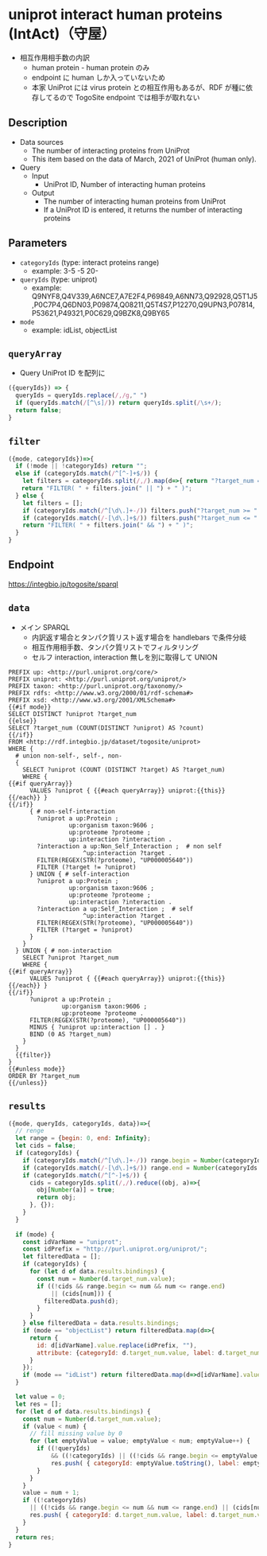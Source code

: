 # uniprot interact human proteins (IntAct)（守屋）

- 相互作用相手数の内訳
  - human protein - human protein のみ
  - endpoint に human しか入っていないため
  - 本家 UniProt には virus protein との相互作用もあるが、RDF が種に依存してるので TogoSite endpoint では相手が取れない

## Description

- Data sources
    - The number of interacting proteins from UniProt
    - This item based on the data of March, 2021 of UniProt (human only).
- Query
    - Input
        - UniProt ID, Number of interacting human proteins
    - Output
        - The number of interacting human proteins from UniProt
        - If a UniProt ID is entered, it returns the number of interacting proteins

## Parameters

* `categoryIds` (type: interact proteins range)
  * example: 3-5 -5 20-
* `queryIds` (type: uniprot)
  * example: Q9NYF8,Q4V339,A6NCE7,A7E2F4,P69849,A6NN73,Q92928,Q5T1J5,P0C7P4,Q6DN03,P09874,Q08211,Q5T4S7,P12270,Q9UPN3,P07814,P53621,P49321,P0C629,Q9BZK8,Q9BY65
* `mode`
  * example: idList, objectList

## `queryArray`
- Query UniProt ID を配列に
```javascript
({queryIds}) => {
  queryIds = queryIds.replace(/,/g," ")
  if (queryIds.match(/[^\s]/)) return queryIds.split(/\s+/);
  return false;
}
```

## `filter`
```javascript
({mode, categoryIds})=>{
  if (!mode || !categoryIds) return "";
  else if (categoryIds.match(/^[^-]+$/)) {
    let filters = categoryIds.split(/,/).map(d=>{ return "?target_num = " + d });
　  return "FILTER( " + filters.join(" || ") + " )";
  } else {
    let filters = [];
    if (categoryIds.match(/^[\d\.]+-/)) filters.push("?target_num >= " + categoryIds.match(/^([\d\.]+)-/)[1]);
    if (categoryIds.match(/-[\d\.]+$/)) filters.push("?target_num <= " + categoryIds.match(/-([\d\.]+)$/)[1]);
    return "FILTER( " + filters.join(" && ") + " )";
  }
}
```

## Endpoint
https://integbio.jp/togosite/sparql

## `data`
- メイン SPARQL
  - 内訳返す場合とタンパク質リスト返す場合を handlebars で条件分岐
  - 相互作用相手数、タンパク質リストでフィルタリング
  - セルフ interaction, interaction 無しを別に取得して UNION
```sparql
PREFIX up: <http://purl.uniprot.org/core/>
PREFIX uniprot: <http://purl.uniprot.org/uniprot/>
PREFIX taxon: <http://purl.uniprot.org/taxonomy/>
PREFIX rdfs: <http://www.w3.org/2000/01/rdf-schema#>
PREFIX xsd: <http://www.w3.org/2001/XMLSchema#>
{{#if mode}}
SELECT DISTINCT ?uniprot ?target_num
{{else}} 
SELECT ?target_num (COUNT(DISTINCT ?uniprot) AS ?count)
{{/if}}
FROM <http://rdf.integbio.jp/dataset/togosite/uniprot>
WHERE {
  # union non-self-, self-, non-
  {
    SELECT ?uniprot (COUNT (DISTINCT ?target) AS ?target_num)
    WHERE {
{{#if queryArray}}
      VALUES ?uniprot { {{#each queryArray}} uniprot:{{this}} {{/each}} }
{{/if}}
      { # non-self-interaction
        ?uniprot a up:Protein ;
                 up:organism taxon:9606 ;
                 up:proteome ?proteome ;
                 up:interaction ?interaction .
        ?interaction a up:Non_Self_Interaction ;  # non self
                     ^up:interaction ?target .
        FILTER(REGEX(STR(?proteome), "UP000005640"))
        FILTER (?target != ?uniprot)
      } UNION { # self-interaction
        ?uniprot a up:Protein ;
                 up:organism taxon:9606 ;
                 up:proteome ?proteome ;
                 up:interaction ?interaction .
        ?interaction a up:Self_Interaction ;  # self
                     ^up:interaction ?target .
        FILTER(REGEX(STR(?proteome), "UP000005640"))
        FILTER (?target = ?uniprot)
      } 
    }
  } UNION { # non-interaction
    SELECT ?uniprot ?target_num
    WHERE {
{{#if queryArray}}
      VALUES ?uniprot { {{#each queryArray}} uniprot:{{this}} {{/each}} }
{{/if}}
      ?uniprot a up:Protein ;
               up:organism taxon:9606 ;
               up:proteome ?proteome .
      FILTER(REGEX(STR(?proteome), "UP000005640"))    
      MINUS { ?uniprot up:interaction [] . }   
      BIND (0 AS ?target_num)
    }
  }
  {{filter}}
}
{{#unless mode}}
ORDER BY ?target_num
{{/unless}}
```

## `results`

```javascript
({mode, queryIds, categoryIds, data})=>{
  // renge
  let range = {begin: 0, end: Infinity};
  let cids = false;
  if (categoryIds) {
    if (categoryIds.match(/^[\d\.]+-/)) range.begin = Number(categoryIds.match(/^([\d\.]+)-/)[1]);
    if (categoryIds.match(/-[\d\.]+$/)) range.end = Number(categoryIds.match(/-([\d\.]+)$/)[1]);
    if (categoryIds.match(/^[^-]+$/)) {
      cids = categoryIds.split(/,/).reduce((obj, a)=>{
        obj[Number(a)] = true;
        return obj;
      }, {});
    }
  }
  
  if (mode) {
    const idVarName = "uniprot";
    const idPrefix = "http://purl.uniprot.org/uniprot/";
    let filteredData = [];
    if (categoryIds) {
      for (let d of data.results.bindings) {
        const num = Number(d.target_num.value);
        if ((!cids && range.begin <= num && num <= range.end)
            || (cids[num])) {
          filteredData.push(d);
        }
      }
    } else filteredData = data.results.bindings;
    if (mode == "objectList") return filteredData.map(d=>{
      return {
        id: d[idVarName].value.replace(idPrefix, ""),
        attribute: {categoryId: d.target_num.value, label: d.target_num.value}
      }
    });
    if (mode == "idList") return filteredData.map(d=>d[idVarName].value.replace(idPrefix, ""));
  }

  let value = 0;
  let res = [];
  for (let d of data.results.bindings) {
    const num = Number(d.target_num.value);
    if (value < num) {
      // fill missing value by 0
      for (let emptyValue = value; emptyValue < num; emptyValue++) {
        if ((!queryIds) 
            && ((!categoryIds) || ((!cids && range.begin <= emptyValue && emptyValue <= range.end) || (cids[emptyValue])))) {
        	res.push( { categoryId: emptyValue.toString(), label: emptyValue.toString(), count: 0} );
        }
      }
    }
    value = num + 1;
    if ((!categoryIds)
      || ((!cids && range.begin <= num && num <= range.end) || (cids[num]))) {
      res.push( { categoryId: d.target_num.value, label: d.target_num.value, count: Number(d.count.value)} );
    }
  }       
  return res;
}
```
